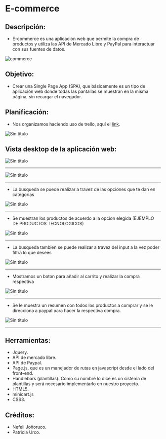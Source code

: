 # E-commerce

## Descripción:

+ E-commerce es una aplicación web que permite la compra de productos y utiliza las API de Mercado Libre y PayPal para interactuar con sus fuentes de datos.

![commerce](https://user-images.githubusercontent.com/32307161/37887009-c4029ed8-3084-11e8-9b0d-7e3bbe002fbe.png)

## Objetivo:

+ Crear una Single Page App (SPA), que básicamente es un tipo de aplicación web donde todas las pantallas se muestran en la misma página, sin recargar el navegador.

## Planificación:

+ Nos organizamos haciendo uso de trello, aquí el [link](https://trello.com/b/Bhkol7h7/e-commerce "link").

![Sin titulo](public/assets/images/trello.png)

## Vista desktop de la aplicación web:

![Sin titulo](public/assets/images/desktop.png)
_____________________________________________________________________________________________________________________

![Sin titulo](public/assets/images/img1.jpg)
_____________________________________________________________________________________________________________________
+ La busqueda se puede realizar a travez de las opciones que te dan en categorias

![Sin titulo](public/assets/images/img2.jpg)
_____________________________________________________________________________________________________________________
+ Se muestran los productos de acuerdo a la opcion elegida (EJEMPLO DE PRODUCTOS TECNOLOGICOS)

![Sin titulo](public/assets/images/img3.jpg)
_____________________________________________________________________________________________________________________
+ La busqueda tambien se puede realizar a travez del input a la vez poder filtra lo que desees

![Sin titulo](public/assets/images/img4.jpg)
_____________________________________________________________________________________________________________________
+ Mostramos un boton para añadir al carrito y realizar la compra respectiva

![Sin titulo](public/assets/images/img5.png)
_____________________________________________________________________________________________________________________
+ Se le muestra un resumen con todos los productos a comprar y se le direcciona a paypal para hacer la respectiva compra.

![Sin titulo](public/assets/images/img6.jpg)
_____________________________________________________________________________________________________________________


## Herramientas:

+ Jquery.
+ API de mercado libre.
+ API de Paypal.
+ Page.js, que es un manejador de rutas en javascript desde el lado del front-end.
+ Handlebars (plantillas). Como su nombre lo dice es un sistema de plantillas y será necesario implementarlo en nuestro proyecto.
+ HTML5.
+ minicart.js
+ CSS3.


## Créditos:

+ Nefeli Joñoruco.
+ Patricia Urco.

